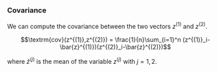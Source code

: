 ### Covariance

We can compute the covariance between the two vectors $z^{(1)}$ and  $z^{(2)}$.

$$\textrm{cov}(z^{(1)},z^{(2)}) = \frac{1}{n}\sum_{i=1}^n (z^{(1)}_i-\bar{z}^{(1)})(z^{(2)}_i-\bar{z}^{(2)})$$

where $\bar{z}^{(j)}$ is the mean of the variable $z^{(j)}$ with $j=1,2$.

